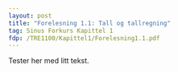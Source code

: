 ```yaml
---
layout: post
title: "Forelesning 1.1: Tall og tallregning"
tag: Sinus Forkurs Kapittel 1
fdp: /TRE1100/Kapittel1/Forelesning1.1.pdf
---
```


Tester her med litt tekst.

<object data="{{ post.fdp }}" width="1000" height="1000" type='application/pdf'/>
